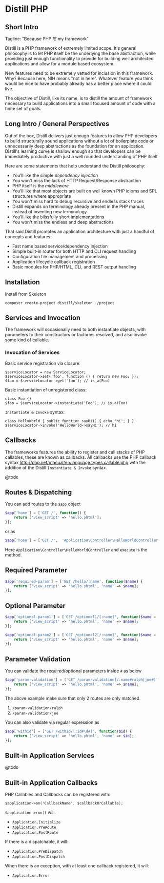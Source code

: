 Distill PHP
===========

Short Intro
-----------

Tagline: "Because PHP *IS* my framework"

Distill is a PHP framework of extremely limited scope.  It's general
philosophy is to let PHP itself be the underlying the base abstraction,
while providing just enough functionality to provide for building well
architected applications and allow for a module based ecosystem.

New features need to be extremely vetted for inclusion in this
framework.  Why?  Because here, NIH means "not in here".  Whatever
feature you think would be nice to have probably already has a better
place where it could live.

The objective of Distill, like its name, is to distill the amount of
framework necessary to build applications into a small focused amount
of code with a finite set of goals.

Long Intro / General Perspectives
---------------------------------

Out of the box, Distill delivers just enough features to allow PHP
developers to build structurally sound applications without a lot
of boilerplate code or unnecessarily deep abstractions as the foundation
for an application.  Distill's learning curve is shallow enough so that
developers can be immediately productive with just a well rounded
understanding of PHP itself.

Here are some statements that help understand the Distill philosophy:

* You'll like the simple *dependency injection*
* You won't miss the lack of HTTP Request/Response abstraction
* PHP itself is the *middleware*
* You'll like that most objects are built on well known PHP idioms and SPL structures where appropriate
* You won't miss hard to debug recursive and endless stack traces
* Distill expands on terminology already present in the PHP manual, instead of inventing new terminology
* You'll like the blissfully short implementations
* You won't miss the endless and deep abstractions

That said Distill promotes an application architecture with just a
handful of concepts and features:

* Fast name based service/dependency injection
* Simple built-in router for both HTTP and CLI request handling
* Configuration file management and processing
* Application lifecycle callback registration
* Basic modules for PHP/HTML, CLI, and REST output handling

Installation
------------

Install from Skeleton

    composer create-project distill/skeleton ./project

Services and Invocation
-----------------------

The framework will occasionally need to both instantiate objects, with
parameters to their constructors or factories resolved, and also invoke
some kind of callable.

### Invocation of Services

Basic service registration via closure:

    $serviceLocator = new ServiceLocator;
    $serviceLocator->set('foo', function () { return new Foo; });
    $foo = $serviceLocator->get('foo'); // is_a(Foo)

Basic instantiation of unregistered class:

    class Foo {}
    $foo = $serviceLocator->instantiate('Foo'); // is_a(Foo)

`Instantiate & Invoke` syntax:

    class HelloWorld { public function sayHi() { echo 'hi'; } }
    $serviceLocator->invoke('HelloWorld->sayHi'); // hi


Callbacks
---------

The frameworks features the ability to register and call stacks of
PHP callables, these are known as callbacks.  All callbacks use the
PHP callback syntax http://php.net/manual/en/language.types.callable.php
with the addition of the Distill `Instantiate & Invoke` syntax.

@todo

Routes & Dispatching
--------------------

You can add routes to the `$app` object

```php
$app['home'] = ['GET /', function() {
    return ['view_script' => 'hello.phtml'];
}];
```

or as

```php
$app['home'] = ['GET /',  'Application\Controller\HelloWorldController->execute'];
```

Here `Application\Controller\HelloWorldController` and `execute` is the method.

## Required Parameter

```php
$app['required-param'] = ['GET /hello/:name', function($name) {
    return ['view_script' => 'hello.phtml', 'name' => $name];
}];
```

## Optional Parameter

```php
$app['optional-param1'] = ['GET /optional1/[:name]', function($name = '') {
    return ['view_script' => 'hello.phtml', 'name' => $name];
}];

$app['optional-param2'] = ['GET /optional2[/:name]', function($name = '') {
    return ['view_script' => 'hello.phtml', 'name' => $name];
}];
```

## Parameter Validation

You can validate the required/optional parameters inside `#` as below

```php
$app['param-validation'] = ['GET /param-validation[/:name#ralph|joe#]', function($name) {
    return ['view_script' => 'hello.phtml', 'name' => $name];
}];
```

The above example make sure that only 2 routes are only matched.

1. `/param-validation/ralph`
2. `/param-validation/joe`

You can also validate via regular expression as 

```php
$app['withid'] = ['GET /withid/[:id#\d#]', function($id) {
    return ['view_script' => 'hello.phtml', 'name' => $id];
}];
```

Built-in Application Services
-----------------------------

@todo

Built-in Application Callbacks
---------------------

PHP Callables and Callbacks can be registered with:

    $application->on('CallbackName', $callbackOrCallable);

`$application->run()` will:

- `Application.Initialize`
- `Application.PreRoute`
- `Application.PostRoute`

If there is a dispatchable, it will:

- `Application.PreDispatch`
- `Application.PostDispatch`

When there is an exception, with at least one callback registered, it will:

- `Application.Error`
